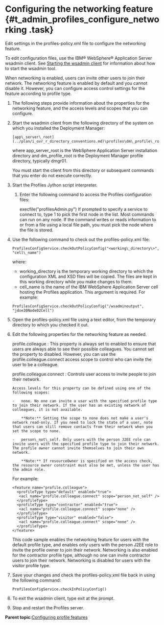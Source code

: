 # Configuring the networking feature {#t_admin_profiles_configure_networking .task}

Edit settings in the profiles-policy.xml file to configure the networking feature.

To edit configuration files, use the IBM® WebSphere® Application Server wsadmin client. See [Starting the wsadmin client](t_admin_wsadmin_starting.md) for information about how to start the wsadmin tool.

When networking is enabled, users can invite other users to join their network. The networking feature is enabled by default and you cannot disable it. However, you can configure access control settings for the feature according to profile type.

1.  The following steps provide information about the properties for the networking feature, and the access levels and scopes that you can configure.
2.  Start the wsadmin client from the following directory of the system on which you installed the Deployment Manager:

    ```
    [app\_server\_root](../plan/i_ovr_r_directory_conventions.md)\profiles\dm\_profile\_root\bin
    ```

    where app\_server\_root is the WebSphere Application Server installation directory and dm\_profile\_root is the Deployment Manager profile directory, typically dmgr01.

    You must start the client from this directory or subsequent commands that you enter do not execute correctly.

3.  Start the Profiles Jython script interpreter.

    1.  Enter the following command to access the Profiles configuration files:

        execfile\("profilesAdmin.py"\) If prompted to specify a service to connect to, type 1 to pick the first node in the list. Most commands can run on any node. If the command writes or reads information to or from a file using a local file path, you must pick the node where the file is stored.

4.  Use the following command to check out the profiles-policy.xml file:

    ```
    ProfilesConfigService.checkOutPolicyConfig("<working\_directory\>", "cell\_name")
    ```

    where:

    -   working\_directory is the temporary working directory to which the configuration XML and XSD files will be copied. The files are kept in this working directory while you make changes to them.
    -   cell\_name is the name of the IBM WebSphere Application Server cell hosting the Profiles application. This argument is required.
    For example:

    ```
    ProfilesConfigService.checkOutPolicyConfig("/wsadminoutput", "jdoe30Node02Cell")
    ```

5.  Open the profiles-policy.xml file using a text editor, from the temporary directory to which you checked it out.

6.  Edit the following properties for the networking feature as needed.

    profile.colleague
    :   This property is always set to enabled to ensure that users are always able to see their possible colleagues. You cannot set the property to disabled. However, you can use the profile.colleague.connect access scope to control who can invite the user to be a colleague.

    profile.colleague.connect
    :   Controls user access to invite people to join their network.

        Access levels for this property can be defined using one of the following scopes:

        -   none. No one can invite a user with the specified profile type to join their network. If the user has an existing network of colleagues, it is not available.

            **Note:** Setting the scope to none does not make a user's network read-only. If you need to lock the state of a user, note that users can still remove contacts from their network when you set the scope to none.

        -   person\_not\_self. Only users with the person J2EE role can invite users with the specified profile type to join their network. The profile owner cannot invite themselves to join their own network.

            **Note:** If resourceOwner is specified on the access check, the resource owner constraint must also be met, unless the user has the admin role.

    For example:

    ```
    <feature name="profile.colleague">
      <profileType type="default" enabled="true">
       <acl name="profile.colleague.connect" scope="person_not_self" /> 
      </profileType>
      <profileType type="contractor" enabled="true">
       <acl name="profile.colleague.connect" scope="none" /> 
      </profileType>
      <profileType type="visitor" enabled="false">
       <acl name="profile.colleague.connect" scope="none" /> 
      </profileType>
    </feature>
    ```

    This code sample enables the networking feature for users with the default profile type, and enables only users with the person J2EE role to invite the profile owner to join their network. Networking is also enabled for the contractor profile type, although no one can invite contractor users to join their network. Networking is disabled for users with the visitor profile type.

7.  Save your changes and check the profiles-policy.xml file back in using the following command:

    ```
    ProfilesConfigService.checkInPolicyConfig()
    ```

8.  To exit the wsadmin client, type exit at the prompt.

9.  Stop and restart the Profiles server.


**Parent topic:**[Configuring profile features](../admin/c_admin_profiles_configurable_features.md)

